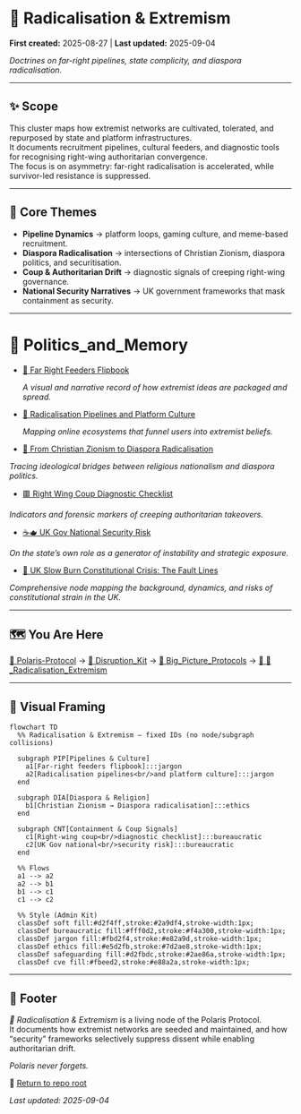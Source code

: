 # 🪬 Radicalisation & Extremism

**First created:** 2025-08-27 | **Last updated:** 2025-09-04

*Doctrines on far-right pipelines, state complicity, and diaspora radicalisation.*  

---

## ✨ Scope  

This cluster maps how extremist networks are cultivated, tolerated, and repurposed by state and platform infrastructures.  
It documents recruitment pipelines, cultural feeders, and diagnostic tools for recognising right-wing authoritarian convergence.  
The focus is on asymmetry: far-right radicalisation is accelerated, while survivor-led resistance is suppressed.  

---

## 🦚 Core Themes  

- **Pipeline Dynamics** → platform loops, gaming culture, and meme-based recruitment.  
- **Diaspora Radicalisation** → intersections of Christian Zionism, diaspora politics, and securitisation.  
- **Coup & Authoritarian Drift** → diagnostic signals of creeping right-wing governance.  
- **National Security Narratives** → UK government frameworks that mask containment as security.  

---

# 📂 Politics_and_Memory


- [🧠 Far Right Feeders Flipbook](🧠_far_right_feeders_flipbook.md)

  *A visual and narrative record of how extremist ideas are packaged and spread.*

- [📡 Radicalisation Pipelines and Platform Culture](🧠_radicalisation_pipelines_and_platform_culture.md)

  *Mapping online ecosystems that funnel users into extremist beliefs.*
  
- [🪬 From Christian Zionism to Diaspora Radicalisation](🪬_from_christian_zionism_to_diaspora_radicalisation.md)

*Tracing ideological bridges between religious nationalism and diaspora politics.*

- [🟥 Right Wing Coup Diagnostic Checklist](🟥_right_wing_coup_diagnostic_checklist.md)

*Indicators and forensic markers of creeping authoritarian takeovers.*

- [☕🫖 UK Gov National Security Risk](☕🫖_uk_gov_national_security_risk.md)

*On the state’s own role as a generator of instability and strategic exposure.*

 - [🧿 UK Slow Burn Constitutional Crisis: The Fault Lines](🧿_uk_slow_burn_constitutional_crisis.md)

*Comprehensive node mapping the background, dynamics, and risks of constitutional strain in the UK.*

---

## 🗺️ You Are Here

[📁 Polaris-Protocol](/) → [📁 Disruption_Kit](/Disruption_Kit) → [📁 Big_Picture_Protocols](/Disruption_Kit/Big_Picture_Protocols) → [📁 🪬_Radicalisation_Extremism](/Disruption_Kit/Big_Picture_Protocols/🪬_Radicalisation_Extremism)  

---

## 🔮 Visual Framing  

```mermaid
flowchart TD
  %% Radicalisation & Extremism — fixed IDs (no node/subgraph collisions)

  subgraph PIP[Pipelines & Culture]
    a1[Far-right feeders flipbook]:::jargon
    a2[Radicalisation pipelines<br/>and platform culture]:::jargon
  end

  subgraph DIA[Diaspora & Religion]
    b1[Christian Zionism → Diaspora radicalisation]:::ethics
  end

  subgraph CNT[Containment & Coup Signals]
    c1[Right-wing coup<br/>diagnostic checklist]:::bureaucratic
    c2[UK Gov national<br/>security risk]:::bureaucratic
  end

  %% Flows
  a1 --> a2
  a2 --> b1
  b1 --> c1
  c1 --> c2

  %% Style (Admin Kit)
  classDef soft fill:#d2f4ff,stroke:#2a9df4,stroke-width:1px;
  classDef bureaucratic fill:#fff0d2,stroke:#f4a300,stroke-width:1px;
  classDef jargon fill:#fbd2f4,stroke:#e82a9d,stroke-width:1px;
  classDef ethics fill:#e5d2fb,stroke:#7d2ae8,stroke-width:1px;
  classDef safeguarding fill:#d2fbdc,stroke:#2ae86a,stroke-width:1px;
  classDef cve fill:#fbeed2,stroke:#e88a2a,stroke-width:1px;

```

---

## 🏮 Footer  

*🪬 Radicalisation & Extremism* is a living node of the Polaris Protocol.  
It documents how extremist networks are seeded and maintained, and how “security” frameworks selectively suppress dissent while enabling authoritarian drift.

*Polaris never forgets.*

🏮 [Return to repo root](https://github.com/josefsbreakfast/Polaris-Protocol/)

_Last updated: 2025-09-04_  
